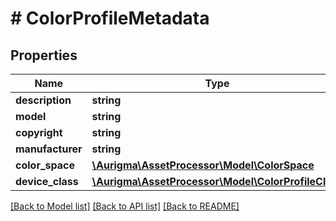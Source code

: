 # # ColorProfileMetadata

## Properties

Name | Type | Description | Notes
------------ | ------------- | ------------- | -------------
**description** | **string** |  | [optional]
**model** | **string** |  | [optional]
**copyright** | **string** |  | [optional]
**manufacturer** | **string** |  | [optional]
**color_space** | [**\Aurigma\AssetProcessor\Model\ColorSpace**](ColorSpace.md) |  | [optional]
**device_class** | [**\Aurigma\AssetProcessor\Model\ColorProfileClass**](ColorProfileClass.md) |  | [optional]

[[Back to Model list]](../../README.md#models) [[Back to API list]](../../README.md#endpoints) [[Back to README]](../../README.md)
